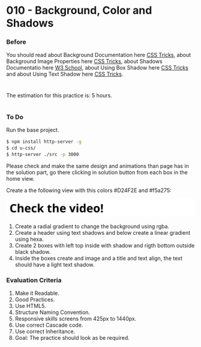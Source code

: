 # 010 - Background, Color and Shadows

### Before 
You should read about Background Documentation here [CSS Tricks][1], about Background Image Properties here [CSS Tricks][2], about Shadows Documentatio here [W3 School][3], about Using Box Shadow here [CSS Tricks][4] and about Using Text Shadow here [CSS Tricks][5].

#
The estimation for this practice is: 5 hours.
#

### To Do

Run the base project.

```sh
$ npm install http-server -g
$ cd u-css/
$ http-server ./src -p 3000
```

Please check and make the same design and animations than page has in the solution part, go there clicking in solution button from each box in the home view.

Create a the following view with this colors #D24F2E and #f5a275:
 
[![IMAGE ALT TEXT HERE](./../image-click.svg)](https://drive.google.com/a/talosdigital.com/file/d/1DM4RyKRvAFuRh4E_U1VXOGWTmqGAyWSb/view?usp=sharing)

1. Create a radial gradient to change the background using rgba.
2. Create a header using text shadows and below create a linear gradient using hexa.
3. Create 2 boxes with left top inside with shadow and rigth bottom outside black shadow.
4. Inside the boxes create and image and a title and text align, the text should have a light text shadow.

 
### Evaluation Criteria

1. Make it Readable.
2. Good Practices.
3. Use HTML5.
4. Structure Naming Convention.
5. Responsive skills screens from 425px to 1440px.
6. Use correct Cascade code.
7. Use correct Inheritance.
8. Goal: The practice should look as be required.

 [1]: https://css-tricks.com/almanac/properties/b/background/   
 [2]: https://css-tricks.com/almanac/properties/b/background-image/ 
 [3]: https://www.w3schools.com/css/css3_shadows.asp 
 [4]: https://css-tricks.com/snippets/css/css-box-shadow/ 
 [5]: https://css-tricks.com/almanac/properties/t/text-shadow/
 [6]: http://www.cssmatic.com/box-shadow 
